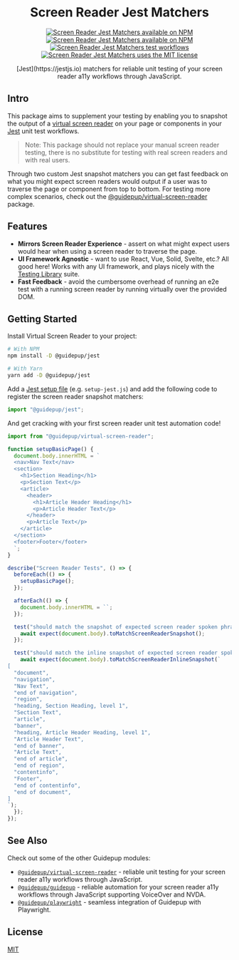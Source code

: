 <h1 align="center">Screen Reader Jest Matchers</h1>
<p align="center">
  <a href="https://www.npmjs.com/package/@guidepup/jest"><img alt="Screen Reader Jest Matchers available on NPM" src="https://img.shields.io/npm/v/@guidepup/jest" /></a>
  <a href="https://www.npmjs.com/package/@guidepup/jest"><img alt="Screen Reader Jest Matchers available on NPM" src="https://img.shields.io/npm/dt/@guidepup/jest"></a>
  <a href="https://github.com/guidepup/jest/actions/workflows/test.yml"><img alt="Screen Reader Jest Matchers test workflows" src="https://github.com/guidepup/jest/workflows/Test/badge.svg" /></a>
  <a href="https://github.com/guidepup/jest/blob/main/LICENSE"><img alt="Screen Reader Jest Matchers uses the MIT license" src="https://img.shields.io/github/license/guidepup/jest" /></a>
</p>
<p align="center">
  [Jest](https://jestjs.io) matchers for reliable unit testing of your screen reader a11y workflows through JavaScript.
</p>

## Intro

This package aims to supplement your testing by enabling you to snapshot the output of a [virtual screen reader](https://github.com/guidepup/virtual-screen-reader/) on your page or components in your [Jest](https://jestjs.io) unit test workflows.

> Note: This package should not replace your manual screen reader testing, there is no substitute for testing with real screen readers and with real users.

Through two custom Jest snapshot matchers you can get fast feedback on what you might expect screen readers would output if a user was to traverse the page or component from top to bottom. For testing more complex scenarios, check out the [@guidepup/virtual-screen-reader](https://github.com/guidepup/virtual-screen-reader/) package.

## Features

- **Mirrors Screen Reader Experience** - assert on what might expect users would hear when using a screen reader to traverse the page.
- **UI Framework Agnostic** - want to use React, Vue, Solid, Svelte, etc.? All good here! Works with any UI framework, and plays nicely with the [Testing Library](https://testing-library.com/) suite.
- **Fast Feedback** - avoid the cumbersome overhead of running an e2e test with a running screen reader by running virtually over the provided DOM.

## Getting Started

Install Virtual Screen Reader to your project:

```bash
# With NPM
npm install -D @guidepup/jest

# With Yarn
yarn add -D @guidepup/jest
```

Add a [Jest setup file](https://jestjs.io/docs/configuration#setupfilesafterenv-array) (e.g. `setup-jest.js`) and add the following code to register the screen reader snapshot matchers:

```ts
import "@guidepup/jest";
```

And get cracking with your first screen reader unit test automation code!

```ts
import from "@guidepup/virtual-screen-reader";

function setupBasicPage() {
  document.body.innerHTML = `
  <nav>Nav Text</nav>
  <section>
    <h1>Section Heading</h1>
    <p>Section Text</p>
    <article>
      <header>
        <h1>Article Header Heading</h1>
        <p>Article Header Text</p>
      </header>
      <p>Article Text</p>
    </article>
  </section>
  <footer>Footer</footer>
  `;
}

describe("Screen Reader Tests", () => {
  beforeEach(() => {
    setupBasicPage();
  });

  afterEach(() => {
    document.body.innerHTML = ``;
  });

  test("should match the snapshot of expected screen reader spoken phrases", async () => {
    await expect(document.body).toMatchScreenReaderSnapshot();
  });

  test("should match the inline snapshot of expected screen reader spoken phrases", async () => {
    await expect(document.body).toMatchScreenReaderInlineSnapshot(`
[
  "document",
  "navigation",
  "Nav Text",
  "end of navigation",
  "region",
  "heading, Section Heading, level 1",
  "Section Text",
  "article",
  "banner",
  "heading, Article Header Heading, level 1",
  "Article Header Text",
  "end of banner",
  "Article Text",
  "end of article",
  "end of region",
  "contentinfo",
  "Footer",
  "end of contentinfo",
  "end of document",
]
`);
  });
});
```

## See Also

Check out some of the other Guidepup modules:

- [`@guidepup/virtual-screen-reader`](https://github.com/guidepup/virtual-screen-reader/) - reliable unit testing for your screen reader a11y workflows through JavaScript.
- [`@guidepup/guidepup`](https://github.com/guidepup/guidepup/) - reliable automation for your screen reader a11y workflows through JavaScript supporting VoiceOver and NVDA.
- [`@guidepup/playwright`](https://github.com/guidepup/guidepup-playwright/) - seamless integration of Guidepup with Playwright.

## License

[MIT](https://github.com/guidepup/jest/blob/main/LICENSE)
